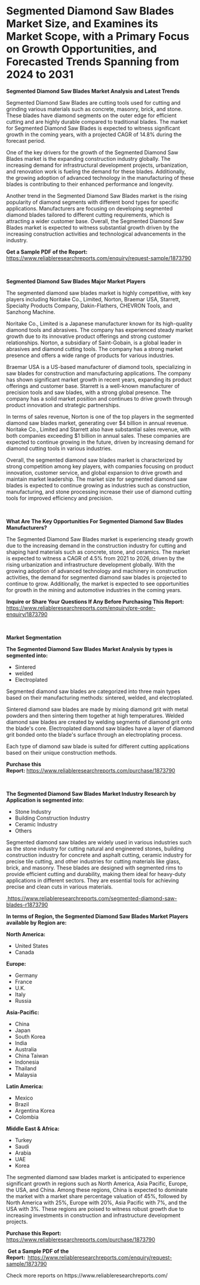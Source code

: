 <p><h1>Segmented Diamond Saw Blades Market Size, and Examines its Market Scope, with a Primary Focus on Growth Opportunities, and Forecasted Trends Spanning from 2024 to 2031</h1></p><p><strong>Segmented Diamond Saw Blades Market Analysis and Latest Trends</strong></p>
<p><p>Segmented Diamond Saw Blades are cutting tools used for cutting and grinding various materials such as concrete, masonry, brick, and stone. These blades have diamond segments on the outer edge for efficient cutting and are highly durable compared to traditional blades. The market for Segmented Diamond Saw Blades is expected to witness significant growth in the coming years, with a projected CAGR of 14.8% during the forecast period.</p><p>One of the key drivers for the growth of the Segmented Diamond Saw Blades market is the expanding construction industry globally. The increasing demand for infrastructural development projects, urbanization, and renovation work is fueling the demand for these blades. Additionally, the growing adoption of advanced technology in the manufacturing of these blades is contributing to their enhanced performance and longevity.</p><p>Another trend in the Segmented Diamond Saw Blades market is the rising popularity of diamond segments with different bond types for specific applications. Manufacturers are focusing on developing segmented diamond blades tailored to different cutting requirements, which is attracting a wider customer base. Overall, the Segmented Diamond Saw Blades market is expected to witness substantial growth driven by the increasing construction activities and technological advancements in the industry.</p></p>
<p><strong>Get a Sample PDF of the Report:&nbsp;</strong> <a href="https://www.reliableresearchreports.com/enquiry/request-sample/1873790">https://www.reliableresearchreports.com/enquiry/request-sample/1873790</a></p>
<p>&nbsp;</p>
<p><strong>Segmented Diamond Saw Blades Major Market Players</strong></p>
<p><p>The segmented diamond saw blades market is highly competitive, with key players including Noritake Co., Limited, Norton, Braemar USA, Starrett, Specialty Products Company, Dakin-Flathers, CHEVRON Tools, and Sanzhong Machine. </p><p>Noritake Co., Limited is a Japanese manufacturer known for its high-quality diamond tools and abrasives. The company has experienced steady market growth due to its innovative product offerings and strong customer relationships. Norton, a subsidiary of Saint-Gobain, is a global leader in abrasives and diamond cutting tools. The company has a strong market presence and offers a wide range of products for various industries.</p><p>Braemar USA is a US-based manufacturer of diamond tools, specializing in saw blades for construction and manufacturing applications. The company has shown significant market growth in recent years, expanding its product offerings and customer base. Starrett is a well-known manufacturer of precision tools and saw blades, with a strong global presence. The company has a solid market position and continues to drive growth through product innovation and strategic partnerships.</p><p>In terms of sales revenue, Norton is one of the top players in the segmented diamond saw blades market, generating over $4 billion in annual revenue. Noritake Co., Limited and Starrett also have substantial sales revenue, with both companies exceeding $1 billion in annual sales. These companies are expected to continue growing in the future, driven by increasing demand for diamond cutting tools in various industries.</p><p>Overall, the segmented diamond saw blades market is characterized by strong competition among key players, with companies focusing on product innovation, customer service, and global expansion to drive growth and maintain market leadership. The market size for segmented diamond saw blades is expected to continue growing as industries such as construction, manufacturing, and stone processing increase their use of diamond cutting tools for improved efficiency and precision.</p></p>
<p>&nbsp;</p>
<p><strong>What Are The Key Opportunities For Segmented Diamond Saw Blades Manufacturers?</strong></p>
<p><p>The Segmented Diamond Saw Blades market is experiencing steady growth due to the increasing demand in the construction industry for cutting and shaping hard materials such as concrete, stone, and ceramics. The market is expected to witness a CAGR of 4.5% from 2021 to 2026, driven by the rising urbanization and infrastructure development globally. With the growing adoption of advanced technology and machinery in construction activities, the demand for segmented diamond saw blades is projected to continue to grow. Additionally, the market is expected to see opportunities for growth in the mining and automotive industries in the coming years.</p></p>
<p><strong>Inquire or Share Your Questions If Any Before Purchasing This Report:</strong> <a href="https://www.reliableresearchreports.com/enquiry/pre-order-enquiry/1873790">https://www.reliableresearchreports.com/enquiry/pre-order-enquiry/1873790</a></p>
<p>&nbsp;</p>
<p><strong>Market Segmentation</strong></p>
<p><strong>The Segmented Diamond Saw Blades Market Analysis by types is segmented into:</strong></p>
<p><ul><li>Sintered</li><li>welded</li><li>Electroplated</li></ul></p>
<p><p>Segmented diamond saw blades are categorized into three main types based on their manufacturing methods: sintered, welded, and electroplated.</p><p>Sintered diamond saw blades are made by mixing diamond grit with metal powders and then sintering them together at high temperatures. Welded diamond saw blades are created by welding segments of diamond grit onto the blade's core. Electroplated diamond saw blades have a layer of diamond grit bonded onto the blade's surface through an electroplating process.</p><p>Each type of diamond saw blade is suited for different cutting applications based on their unique construction methods.</p></p>
<p><strong>Purchase this Report:&nbsp;</strong><a href="https://www.reliableresearchreports.com/purchase/1873790">https://www.reliableresearchreports.com/purchase/1873790</a></p>
<p>&nbsp;</p>
<p><strong>The Segmented Diamond Saw Blades Market Industry Research by Application is segmented into:</strong></p>
<p><ul><li>Stone Industry</li><li>Building Construction Industry</li><li>Ceramic Industry</li><li>Others</li></ul></p>
<p><p>Segmented diamond saw blades are widely used in various industries such as the stone industry for cutting natural and engineered stones, building construction industry for concrete and asphalt cutting, ceramic industry for precise tile cutting, and other industries for cutting materials like glass, brick, and masonry. These blades are designed with segmented rims to provide efficient cutting and durability, making them ideal for heavy-duty applications in different sectors. They are essential tools for achieving precise and clean cuts in various materials.</p></p>
<p><a href="https://www.reliableresearchreports.com/segmented-diamond-saw-blades-r1873790">&nbsp;https://www.reliableresearchreports.com/segmented-diamond-saw-blades-r1873790</a></p>
<p><strong>In terms of Region, the Segmented Diamond Saw Blades Market Players available by Region are:</strong></p>
<p>
    <p> <strong> North America: </strong>
        <ul>
            <li>United States</li>
            <li>Canada</li>
        </ul>
        </p> 
    <p> <strong> Europe: </strong>
        <ul>
            <li>Germany</li>
            <li>France</li>
            <li>U.K.</li>
            <li>Italy</li>
            <li>Russia</li>
        </ul>
        </p> 
    <p> <strong> Asia-Pacific: </strong>
        <ul>
            <li>China</li>
            <li>Japan</li>
            <li>South Korea</li>
            <li>India</li>
            <li>Australia</li>
            <li>China Taiwan</li>
            <li>Indonesia</li>
            <li>Thailand</li>
            <li>Malaysia</li>
        </ul>
        </p> 
    <p> <strong> Latin America: </strong>
        <ul>
            <li>Mexico</li>
            <li>Brazil</li>
            <li>Argentina Korea</li>
            <li>Colombia</li>
        </ul>
        </p> 
    <p> <strong> Middle East & Africa: </strong>
        <ul>
            <li>Turkey</li>
            <li>Saudi</li>
            <li>Arabia</li>
            <li>UAE</li>
            <li>Korea</li>
        </ul>
    </p>
    </p>
<p><p>The segmented diamond saw blades market is anticipated to experience significant growth in regions such as North America, Asia Pacific, Europe, the USA, and China. Among these regions, China is expected to dominate the market with a market share percentage valuation of 45%, followed by North America with 25%, Europe with 20%, Asia Pacific with 7%, and the USA with 3%. These regions are poised to witness robust growth due to increasing investments in construction and infrastructure development projects.</p></p>
<p><strong>Purchase this Report: </strong><a href="https://www.reliableresearchreports.com/purchase/1873790">https://www.reliableresearchreports.com/purchase/1873790</a></p>
<p>&nbsp;<strong>Get a Sample PDF of the Report:&nbsp;&nbsp;</strong><a href="https://www.reliableresearchreports.com/enquiry/request-sample/1873790">https://www.reliableresearchreports.com/enquiry/request-sample/1873790</a></p>
<p><strong></strong></p>
<p>Check more reports on https://www.reliableresearchreports.com/</p>